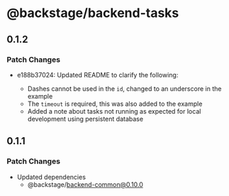 # @backstage/backend-tasks

## 0.1.2

### Patch Changes

- e188b37024: Updated README to clarify the following:

  - Dashes cannot be used in the `id`, changed to an underscore in the example
  - The `timeout` is required, this was also added to the example
  - Added a note about tasks not running as expected for local development using persistent database

## 0.1.1

### Patch Changes

- Updated dependencies
  - @backstage/backend-common@0.10.0
